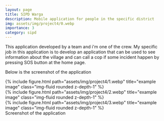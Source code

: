 ```yaml
---
layout: page
title: SIPD Warga
description: Mobile application for people in the specific district
img: assets/img/project4/0.webp
importance: 3
category: sipd
---
```


This application developed by a team and i'm one of the crew.  My specific job in this application is to develop an application that can be used to see information about the village and can call a cop if some incident happen by pressing SOS button at the home page.

Below is the screenshot of the application

<div class="row">
    <div class="col-sm mt-3 mt-md-0">
        {% include figure.html path="assets/img/project4/1.webp" title="example image" class="img-fluid rounded z-depth-1" %}
    </div>
    <div class="col-sm mt-3 mt-md-0">
        {% include figure.html path="assets/img/project4/2.webp" title="example image" class="img-fluid rounded z-depth-1" %}
    </div>
    <div class="col-sm mt-3 mt-md-0">
        {% include figure.html path="assets/img/project4/3.webp" title="example image" class="img-fluid rounded z-depth-1" %}
    </div>
</div>
<div class="caption">
    Screenshot of the application
</div>
